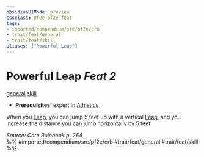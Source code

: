 ```yaml
---
obsidianUIMode: preview
cssclass: pf2e,pf2e-feat
tags:
- imported/compendium/src/pf2e/crb
- trait/feat/general
- trait/feat/skill
aliases: ["Powerful Leap"]
---
```

# Powerful Leap  *Feat 2*  
[general](general.md)  [skill](skill.md)  

- **Prerequisites**: expert in [Athletics](../skills.md#Athletics)

When you [Leap](leap.md), you can jump 5 feet up with a vertical [Leap](leap.md), and you increase the distance you can jump horizontally by 5 feet.

*Source: Core Rulebook p. 264*  
%% #imported/compendium/src/pf2e/crb #trait/feat/general #trait/feat/skill %%